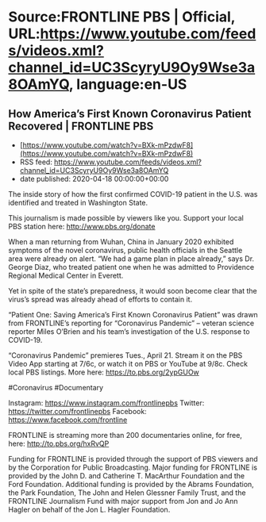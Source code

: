 # Source:FRONTLINE PBS | Official, URL:https://www.youtube.com/feeds/videos.xml?channel_id=UC3ScyryU9Oy9Wse3a8OAmYQ, language:en-US

## How America’s First Known Coronavirus Patient Recovered | FRONTLINE PBS
 - [https://www.youtube.com/watch?v=BXk-mPzdwF8](https://www.youtube.com/watch?v=BXk-mPzdwF8)
 - RSS feed: https://www.youtube.com/feeds/videos.xml?channel_id=UC3ScyryU9Oy9Wse3a8OAmYQ
 - date published: 2020-04-18 00:00:00+00:00

The inside story of how the first confirmed COVID-19 patient in the U.S. was identified and treated in Washington State.

This journalism is made possible by viewers like you. Support your local PBS station here: http://www.pbs.org/donate

When a man returning from Wuhan, China in January 2020 exhibited symptoms of the novel coronavirus, public health officials in the Seattle area were already on alert. “We had a game plan in place already,” says Dr. George Diaz, who treated patient one when he was admitted to Providence Regional Medical Center in Everett.

Yet in spite of the state’s preparedness, it would soon become clear that the virus’s spread was already ahead of efforts to contain it.

“Patient One: Saving America’s First Known Coronavirus Patient” was drawn from FRONTLINE’s reporting for “Coronavirus Pandemic” – veteran science reporter Miles O’Brien and his team’s investigation of the U.S. response to COVID-19.

“Coronavirus Pandemic” premieres Tues., April 21. Stream it on the PBS Video App starting at 7/6c, or watch it on PBS or YouTube at 9/8c. Check local PBS listings. More here: https://to.pbs.org/2ypGUOw 

#Coronavirus #Documentary

Instagram: https://www.instagram.com/frontlinepbs
Twitter: https://twitter.com/frontlinepbs
Facebook: https://www.facebook.com/frontline

FRONTLINE is streaming more than 200 documentaries online, for free, here: http://to.pbs.org/hxRvQP 

Funding for FRONTLINE is provided through the support of PBS viewers and by the Corporation for Public Broadcasting. Major funding for FRONTLINE is provided by the John D. and Catherine T. MacArthur Foundation and the Ford Foundation. Additional funding is provided by the Abrams Foundation, the Park Foundation, The John and Helen Glessner Family Trust, and the FRONTLINE Journalism Fund with major support from Jon and Jo Ann Hagler on behalf of the Jon L. Hagler Foundation.

